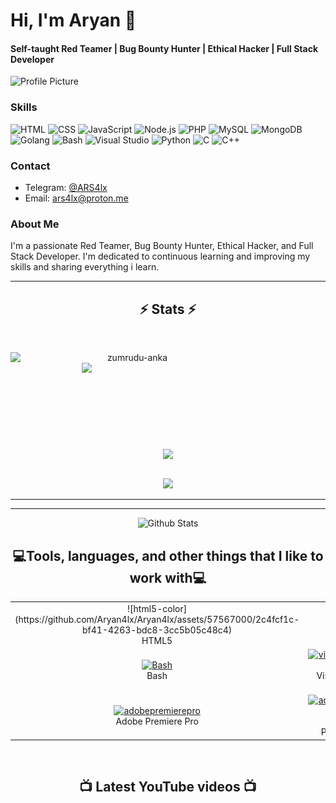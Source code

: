 
# Hi, I'm Aryan 👋
#### Self-taught Red Teamer | Bug Bounty Hunter | Ethical Hacker | Full Stack Developer


![Profile Picture](https://github.com/Aryan4lx/Aryan4lx/assets/57567000/169fcf41-2fa9-4230-8799-0afa3a41c0bc)


### Skills
![HTML](https://img.shields.io/badge/HTML-FF5733?style=for-the-badge&logo=html5&logoColor=white)
![CSS](https://img.shields.io/badge/CSS-2965f1?style=for-the-badge&logo=css3&logoColor=white)
![JavaScript](https://img.shields.io/badge/JavaScript-F0DB4F?style=for-the-badge&logo=javascript&logoColor=323330)
![Node.js](https://img.shields.io/badge/Node.js-339933?style=for-the-badge&logo=node.js&logoColor=white) 
![PHP](https://img.shields.io/badge/PHP-8993be?style=for-the-badge&logo=php&logoColor=white)
![MySQL](https://img.shields.io/badge/MySQL-00758F?style=for-the-badge&logo=mysql&logoColor=white)
![MongoDB](https://img.shields.io/badge/MongoDB-13aa52?style=for-the-badge&logo=mongodb&logoColor=white)
![Golang](https://img.shields.io/badge/Go-00ADD8?style=for-the-badge&logo=go&logoColor=white)
![Bash](https://img.shields.io/badge/Bash-4EAA25?style=for-the-badge&logo=gnu-bash&logoColor=white)
![Visual Studio](https://img.shields.io/badge/VS%20Code-007ACC?style=for-the-badge&logo=visual-studio-code&logoColor=white)
![Python](https://img.shields.io/badge/Python-3776AB?style=for-the-badge&logo=python&logoColor=white)
![C](https://img.shields.io/badge/C-00599C?style=for-the-badge&logo=c&logoColor=white)
![C++](https://img.shields.io/badge/C++-00599C?style=for-the-badge&logo=c%2B%2B&logoColor=white)

<!-- Contact Information -->
### Contact
- Telegram: [@ARS4lx](https://t.me/ARS4lx)
- Email: [ars4lx@proton.me](mailto:ars4lx@proton.me)

<!-- About Me -->
### About Me
I'm a passionate Red Teamer, Bug Bounty Hunter, Ethical Hacker, and Full Stack Developer. I'm dedicated to continuous learning and improving my skills and sharing everything i learn.

<hr>


<!-- GitHub Stats -->
<h2 align="center">⚡ Stats ⚡</h2>
<br>
<p align=center>
  <div align=center>
    <a href="https://github.com/denvercoder1/github-readme-streak-stats" title="Go to Source">
      <img align="left" width=390 src="https://github-readme-stats.vercel.app/api?username=Aryan4lx&theme=blue-green" alt="zumrudu-anka" />
    </a>
    <a href="https://github.com/anuraghazra/github-readme-stats" title="Go to Source">
      <img align="right" width=390 src="https://github-readme-streak-stats.herokuapp.com/?user=Aryan4lx&theme=blue-green" />
    </a>
  </div>
  <br><br><br><br><br><br><br><br><br>
  <div align=center>
    <a href="https://github.com/anuraghazra/github-readme-stats">
      <img width=325 align="center" src="https://github-readme-stats.vercel.app/api/top-langs/?username=Aryan4lx&theme=blue-green" />
    </a>
  </div>
  <br>
</p>

<div align=center>
<img src="https://github-profile-trophy.vercel.app/?username=Aryan4lx&theme=tokyonight&no-frame=true&row=1&&margin-w=30&no-bg=true">
</div>

<hr>



----------------------------------------------------------------------------------------------------------------------------------------

<p align="center">
        <img src="https://raw.githubusercontent.com/bornmay/bornmay/Update/svg/Bottom.svg" alt="Github Stats" />
</p>


















<h2 align="center">💻Tools, languages, and other things that I like to work with💻</h2>
<div align=center>
<table>
  <tr>
    <td align="center" width="96">
       ![html5-color](https://github.com/Aryan4lx/Aryan4lx/assets/57567000/2c4fcf1c-bf41-4263-bdc8-3cc5b05c48c4)
      <br>HTML5
    </td>
    <td align="center" width="96">
      <a href="#macropower-tech">
        <img src="![css3-color](https://github.com/Aryan4lx/Aryan4lx/assets/57567000/ce2a85fa-c50c-450b-ac33-aa0863fb2bcc)" width="48" height="48" alt="CSS3" />
      </a>
      <br>CSS3
    </td>
    <td align="center" width="96">
      <a href="#macropower-tech">
        <img src="![javascript-color](https://github.com/Aryan4lx/Aryan4lx/assets/57567000/0ae9fc2b-940d-4587-a8c2-904205f637c6)" width="48" height="48" alt="Javascript" />
      </a>
      <br>Javascript
    </td>
    <td align="center" width="96">
      <a href="#macropower-tech">
        <img src="![nodedotjs-color](https://github.com/Aryan4lx/Aryan4lx/assets/57567000/43777549-956d-4cbc-9a5a-0329261b6a7e)
" width="80" height="80" alt="Nodejs" />
      </a>
      <br>Node.js
    </td>
    <td align="center" width="96">
      <a href="#macropower-tech">
        <img src="![php-color](https://github.com/Aryan4lx/Aryan4lx/assets/57567000/a9852f4e-1be3-480b-abd4-a088c5c89ba9)
" width="48" height="48" alt="php" />
      </a>
      <br>PHP
    </td>
    <td align="center" width="96">
      <a href="#macropower-tech">
        <img src="![go-color](https://github.com/Aryan4lx/Aryan4lx/assets/57567000/57d650eb-a207-418c-98c1-f0b1bca7ed16)
" width="48" height="48" alt="Go" />
      </a>
      <br>Go
    </td>
    <td align="center" width="96">
      <a href="#macropower-tech" >
        <img src="![mysql-color](https://github.com/Aryan4lx/Aryan4lx/assets/57567000/18458e85-2861-4b82-86df-75eed8f3cb2a)
" width="48" height="48" alt="mysql" />
      </a>
      <br>Mysql
    </td>
    <td align="center" width="96">
      <a href="#macropower-tech">
        <img src="![mongodb-color](https://github.com/Aryan4lx/Aryan4lx/assets/57567000/aba18a5a-c24c-40a8-8409-59802d793104)
" width="48" height="48" alt="mongodb" />
      </a>
      <br>MongoDB
    </td>
    <td align="center" width="96">
      <a href="#macropower-tech">
        <img src="![mongoose-color](https://github.com/Aryan4lx/Aryan4lx/assets/57567000/993ce511-7779-4b8e-bfca-e61fe6ce399d)
" width="48" height="48" alt="mongoose" />
      </a>
      <br>Mongoose
    </td>
  </tr>
  <tr>
    <td align="center" width="96"> 
      <a href="#macropower-tech" >
        <img src="![gnubash-color](https://github.com/Aryan4lx/Aryan4lx/assets/57567000/c9cca98d-dbe3-4621-a07f-1c735bd15730)
" width="48" height="48" alt="Bash" />
      </a>
      <br>Bash
    </td>
    <td align="center" width="96">
      <a href="#macropower-tech" >
        <img src="![visualstudiocode-color](https://github.com/Aryan4lx/Aryan4lx/assets/57567000/6d7caab8-d1fa-4e43-b544-35e5bf4e49d2)
" width="48" height="48" alt="visualstudiocode" />
      </a>
      <br>Visual Studio Code
    </td>
    <td align="center"  width="96">
      <a href="#macropower-tech">
        <img src="![python-color](https://github.com/Aryan4lx/Aryan4lx/assets/57567000/f16e0e70-19b7-4e60-9916-bdb4f03b36a8)
" width="48" height="48" alt="python" />
      </a>
      <br>Python
    </td>
    <td align="center"  width="96">
      <a href="#macropower-tech">
        <img src="https://github.com/I-Am-Jakoby/I-Am-Jakoby/blob/main/img/github.svg" width="48" height="48" alt="RHEL" />
      </a>
      <br>GitHub
    </td>
    <td align="center" width="96">
      <a href="#macropower-tech">
        <img src="![c-color](https://github.com/Aryan4lx/Aryan4lx/assets/57567000/9a04bf21-7ac4-4dc5-8d3d-bbff2da446f0)
" width="48" height="48" alt="c" />
      </a>
      <br>C
    </td>
    <td align="center"  width="96">
      <a href="#macropower-tech">
        <img src="![cplusplus-color](https://github.com/Aryan4lx/Aryan4lx/assets/57567000/7348c3e8-559e-4b4e-84cf-99d45151035d)
" width="48" height="48" alt="c++" />
      </a>
      <br>C++
    </td>
    <td align="center" width="96">
      <a href="#macropower-tech" >
        <img src="![markdown-color](https://github.com/Aryan4lx/Aryan4lx/assets/57567000/f1376301-e720-4507-a35b-8e652dd47c53)
" width="48" height="48" alt="markdown" />
      </a>
      <br>Markdown
    </td>
    <td align="center" width="96">
      <a href="#macropower-tech" >
        <img src="![git-color](https://github.com/Aryan4lx/Aryan4lx/assets/57567000/407c62ec-025f-4f53-a9c1-1b58433d5c76)
" width="48" height="48" alt="git" />
      </a>
      <br>Git
    </td>
    <td align="center" width="96">
      <a href="#macropower-tech" >
        <img src="![github-color](https://github.com/Aryan4lx/Aryan4lx/assets/57567000/3ea09bfb-6e93-4e7f-9dd9-46c790a3bdb1)
" width="48" height="48" alt="github" />
      </a>
      <br>Github
    </td>
  </tr>
  <tr>
    <td align="center" width="96">
      <a href="#macropower-tech">
        <img src="![adobepremierepro-color](https://github.com/Aryan4lx/Aryan4lx/assets/57567000/8d87f6b7-b140-4467-b9d6-819e0d758177)
" width="48" height="48" alt="adobepremierepro" />
      </a>
      <br>Adobe Premiere Pro
    </td>
    <td align="center" width="96">
      <a href="#macropower-tech">
        <img src="![adobephotoshop-color](https://github.com/Aryan4lx/Aryan4lx/assets/57567000/12ed7ec0-0fa4-4326-9ecf-d9b1b8e3e5bc)
" width="48" height="48" alt="adobephotoshop" />
      </a>
      <br>Adobe Photoshop
    </td>
    <td align="center" width="96">
      <a href="#macropower-tech">
        <img src="![kalilinux-color](https://github.com/Aryan4lx/Aryan4lx/assets/57567000/f8d57f22-ec2f-42aa-a81c-b9490652fe8b)
" width="48" height="48" alt="kalilinux" />
      </a>
      <br>Kali Linux
    </td>
    <td align="center" width="96">
      <a href="#macropower-tech">
        <img src="![npm-color](https://github.com/Aryan4lx/Aryan4lx/assets/57567000/f5df2196-8066-4285-99bd-fff9e4a28433)
" width="80" height="80" alt="npm" />
      </a>
      <br>Npm
    </td>
    <td align="center" width="96">
        <img src= "![protonmail-color](https://github.com/Aryan4lx/Aryan4lx/assets/57567000/3e7b9175-652c-4d1d-a14b-a548a40f5885)" width="80" height="80" alt="protonmail" />
      <br>Proton Mail
    </td>
    <td align="center" width="96">
      <a href="#macropower-tech">
        <img src="https://github.com/I-Am-Jakoby/I-Am-Jakoby/blob/main/img/python.svg" width="48" height="48" alt="JavaScript" />
      </a>
      <br>Python
    </td>
    <td align="center" width="96">
      <a href="#macropower-tech" >
        <img src="https://github.com/I-Am-Jakoby/I-Am-Jakoby/blob/main/img/c%23.svg" width="48" height="48" alt="React" />
      </a>
      <br>C#
    </td>
    <td align="center" width="96">
      <a href="#macropower-tech">
        <img src="https://github.com/I-Am-Jakoby/I-Am-Jakoby/blob/main/img/c%2B%2B.svg" width="48" height="48" alt="Bootstrap" />
      </a>
      <br>C++
    </td>
    <td align="center" width="96">
      <a href="#macropower-tech">
        <img src="https://github.com/I-Am-Jakoby/I-Am-Jakoby/blob/main/img/html5.svg" width="48" height="48" alt="Sass" />
      </a>
      <br>HTML5
    </td>
  </tr>
</table>
</div>

<br/>

<h2 align="center">📺 Latest YouTube videos 📺</h2>
